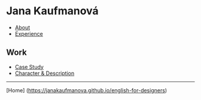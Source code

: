 # Jana Kaufmanová 

- [About](02-intentional-aboutness/about)
- [Experience](03-curriculum-vitae/cv-jgagne)

## Work

- [Case Study](02-intentional-aboutness/case-study)
- [Character & Description](01-character-description/character-description)

- - -

[Home] (https://janakaufmanova.github.io/english-for-designers)
